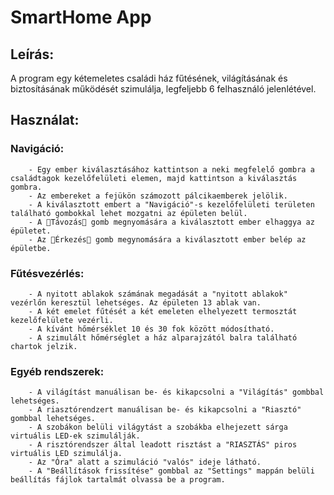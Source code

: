 # SmartHome App

## Leírás:
   A program egy kétemeletes családi ház fűtésének, világításának és biztosításának működését szimulálja, 	legfeljebb 6 felhasználó jelenlétével. 

## Használat:
   ### Navigáció:
		- Egy ember kiválasztásához kattintson a neki megfelelő gombra a családtagok kezelőfelületi elemen, majd kattintson a kiválasztás gombra.
		- Az embereket a fejükön számozott pálcikaemberek jelölik. 
		- A kiválasztott embert a "Navigáció"-s kezelőfelületi területen található gombokkal lehet mozgatni az épületen belül.
		- A Távozás gomb megnyomására a kiválasztott ember elhaggya az épületet.
		- Az Érkezés gomb megynomására a kiválasztott ember belép az épületbe.
   ### Fűtésvezérlés:
		- A nyitott ablakok számának megadását a "nyitott ablakok" vezérlőn keresztül lehetséges. Az épületen 13 ablak van.
		- A két emelet fűtését a két emeleten elhelyezett termosztát kezelőfelülete vezérli.
		- A kívánt hőmérséklet 10 és 30 fok között módosítható.
		- A szimulált hőmérséglet a ház alparajzától balra található chartok jelzik.
   ### Egyéb rendszerek:
		- A világítást manuálisan be- és kikapcsolni a "Világítás" gombbal lehetséges.
		- A riasztórendzert manuálisan be- és kikapcsolni a "Riasztó" gombbal lehetséges.
		- A szobákon belüli világytást a szobákba elhejezett sárga virtuális LED-ek szimulálják.
		- A risztórendszer által leadott risztást a "RIASZTÁS" piros virtuális LED szimulálja.
		- Az "Óra" alatt a szimuláció "valós" ideje látható.
		- A "Beállítások frissítése" gombbal az "Settings" mappán belüli beállítás fájlok tartalmát olvassa be a program. 
